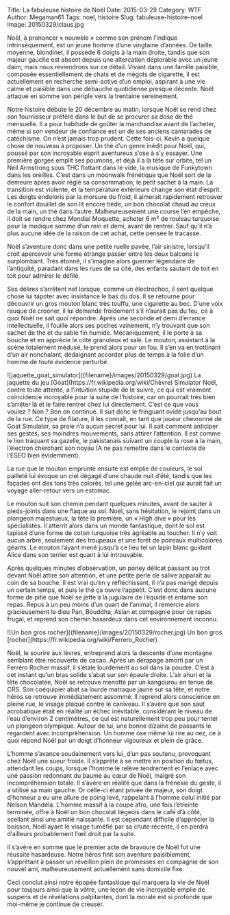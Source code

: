 Title: La fabuleuse histoire de Noël
Date: 2015-03-29
Category: WTF
Author: Megaman61
Tags: noel, histoire
Slug: fabuleuse-histoire-noel
Image: 20150329/claus.jpg 

Noël, à prononcer « nouwèle »  comme son prénom l’indique intrinsèquement, est un jeune homme d’une  vingtaine d’années. De taille moyenne,  blondinet,  il possède 6 doigts à la main droite, tandis que son majeur gauche est absent depuis une altercation déplorable avec un jeune daim, mais nous reviendrons sur ce détail. Vivant dans une famille paisible, composée essentiellement de chats et de mégots de cigarette, il est actuellement en recherche semi-active d’un emploi, aspirant à une vie calme et paisible dans une débauche quotidienne presque décente. Noël attaque en somme son périple vers la trentaine sereinement.

Notre histoire débute le 20 décembre au matin, lorsque Noël se rend chez son fournisseur préféré dans le but de se procurer sa dose de thé mensuelle. Il a pour habitude de goûter la marchandise avant de l’acheter, même si son vendeur de confiance est un de ses anciens camarades de catéchisme. On n’est jamais trop prudent. Cette fois-ci, Kevin a quelque chose de nouveau à proposer. Un thé d’un genre inédit pour Noël, qui, poussé par son incroyable esprit aventureux s’ose à s’y essayer. Une première gorgée emplit ses poumons, et déjà il a la tête sur orbite,  tel un Neil Armstrong sous THC flottant dans le vide, la musique de Funkytown dans les oreilles. C’est dans un moonwalk frénétique que Noël sort de la demeure après avoir réglé sa consommation,  le petit sachet à la main.  La transition est violente, et la température extérieure change son état d’esprit.
Les doigts endoloris par la morsure du froid, il aimerait rapidement retrouver le confort douillet de son lit encore tiède, un bon chocolat chaud au creux de la main, un thé dans l’autre. Malheureusement une course l’en empêche, il doit se rendre chez Mondial Moquette, acheter 6 m² de rouleau turquoise pour la modique somme d’un rein et demi, avant de rentrer. Sauf qu’il n’a plus aucune idée de la raison de cet achat, cette pensée le tracasse.

Noël s’aventure donc dans une petite ruelle pavée, l’air sinistre, lorsqu’il croit apercevoir une forme étrange passer entre les deux balcons le surplombant. Très étonné, il s’imagine alors guerrier légendaire de l’antiquité, paradant dans les rues de sa cité, des enfants sautant de toit en toit pour admirer le défilé.  

Ses délires s’arrêtent net lorsque, comme un électrochoc, il sent quelque chose lui tapoter avec insistance le bas du dos. Il se retourne pour découvrir un gros mouton blanc très touffu, une cigarette au bec. D’une voix rauque de crooner, il lui demande froidement s’il n’aurait pas du feu, ce à quoi Noël ne sait quoi répondre. Après une seconde et demi d’errance intellectuelle, il fouille alors ses poches vainement, n’y trouvant que son sachet de thé et du sable fin humide. Mécaniquement, il le porte à sa bouche et en apprécie le côté granuleux et salé. Le mouton, assistant à la scène totalement médusé, le prend alors pour un fou. Il s’en va en trottinant d’un air nonchalant, dédaignant accorder plus  de temps à la folie d’un homme de toute évidence perturbé.

<span class="figure float-right">
![jaquette_goat_simulator]({filename}/images/20150329/goat.jpg)
<span class="caption">La jaquette du jeu [Goat](https://fr.wikipedia.org/wiki/Chèvre) Simulator</span>
</span>
Noël, contre toute attente, a l’intuition stupide de le suivre, ce qui est vraiment coïncidence incroyable pour la suite de l’histoire, car on pourrait très bien s’arrêter là et le faire rentrer chez lui directement. C’est ce que vous voulez ? Non ? Bon on continue. Il suit donc le fringuant ovidé jusqu’au bout de la rue. Ce type de filature,  il les connaît, en tant que joueur chevronné de Goat Simulator, sa proie n’a aucun secret pour lui. Il sait comment anticiper ses gestes, ses moindres mouvements, sans attirer l’attention. Il est comme le lion traquant sa gazelle, le pakistanais suivant un couple la rose à la main, l’électron cherchant son noyau (A ne pas remettre dans le contexte de l’ESEO bien évidemment). 

La rue que le mouton emprunte ensuite est emplie de couleurs, le sol pailleté lui évoque un ciel dégagé d’une chaude nuit d’été,  tandis que les façades ont des tons très colorés, tel une gelée arc-en-ciel qui aurait fait un voyage aller-retour vers un estomac.


Le mouton suit son chemin pendant quelques minutes, avant de sauter à pieds-joints dans une flaque au sol. Noël, sans hésitation, le rejoint dans un plongeon majestueux, la tête la première, un « High dive » pour les spécialistes. Il atterrit alors dans un monde fantastique, dont le sol est tapissé d’une forme de coton turquoise très agréable au toucher. Il n’y voit aucun arbre, seulement des troupeaux et une forêt de poireaux multicolores géants. Le mouton l’ayant mené jusqu’à ce lieu tel un lapin blanc guidant Alice dans son terrier est quant à lui introuvable.

Après quelques minutes d’observation, un poney délicat passant au trot devant Noël attire son attention, et une petite perle de salive apparaît au coin de sa bouche. Il est vrai qu’en y réfléchissant, il n’a pas mangé depuis un certain temps, et puis le thé ça ouvre l’appétit. C’est donc dans aucune forme de pitié que Noël se jette à la jugulaire de l’équidé et entame son repas. Repus à un peu moins d’un quart de l’animal, il remercie alors gracieusement le dieu Pan, Bouddha, Aslan et compagnie pour ce repas frugal, et reprend son chemin hasardeux dans cet environnement inconnu.


<span class="figure float-left">
![Un bon gros rocher]({filename}/images/20150329/rocher.jpg)
<span class="caption">Un bon gros [rocher](https://fr.wikipedia.org/wiki/Ferrero_Rocher)</span>
</span>

Noël, le sourire aux lèvres, entreprend alors la descente d’une montagne semblant être recouverte de cacao. Après un dérapage amorti par un Ferrero Rocher massif, il s’étale lourdement au sol dans la poudre. C’est à cet instant qu’un bras solide s’abat sur son épaule droite. L’air ahuri et la tête chocolatée, Noël se retrouve menotté par un kangourou en tenue de CRS. Son coéquipier abat sa lourde matraque jaune sur sa tête, et notre héros se retrouve immédiatement assommé.
Il reprend alors conscience en pleine rue, le visage plaqué contre le caniveau. Il s’avère que son saut acrobatique était en réalité un échec inévitable, considérant le niveau de l’eau d’environ 2 centimètres, ce qui est naturellement trop peu pour tenter un plongeon olympique. Autour de lui, une bonne dizaine de passants le regardent avec incompréhension. Un homme ose même lui rire au nez, ce à quoi répond Noël par un doigt d’honneur vigoureux et plein de grâce.

L’homme s’avance soudainement vers lui, d’un pas soutenu, provoquant chez Noël une sueur froide. Il s’apprête à se mettre en position du fœtus, attendant les coups, lorsque l’homme le relève tendrement et l’enlace avec une passion redonnant du baume au cœur de Noël, malgré son incompréhension totale. Il s’avère en réalité que dans la frénésie du geste, il a utilisé sa main gauche. Or celle-ci étant privée de majeur, son doigt d’honneur a eu une allure de poing levé, rappelant à l’homme celui initié par Nelson Mandela.
L’homme massif à la coupe afro, une fois l’étreinte terminée, offre à Noël un bon chocolat liégeois dans le café d’à côté, scellant ainsi une amitié naissante. Il est cependant difficile d’apprécier la boisson, Noël ayant le visage tuméfié par sa chute récente,  il en perdra d’ailleurs probablement l’œil droit par la suite.

Il s’avère en somme que le premier acte de bravoure de Noël fut une réussite hasardeuse. Notre héros finit son aventure paisiblement, s’apprêtant à passer un réveillon plein de promesses en compagnie de son nouvel ami, malheureusement actuellement sans domicile fixe. 

Ceci conclut ainsi notre épopée fantastique qui marquera la vie de Noël pour toujours ainsi que la vôtre, une leçon de vie incroyable emplie de suspens et de révélations palpitantes, dont la morale est si profonde que moi-même je continue de creuser.